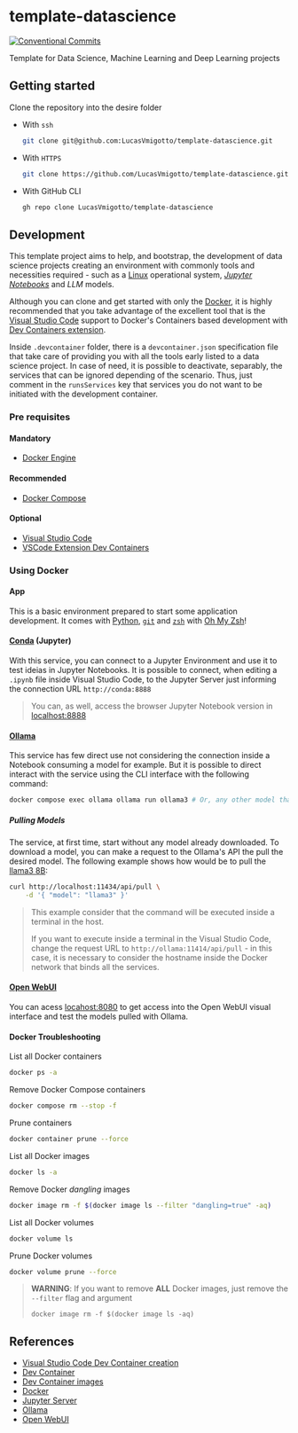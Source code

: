 # template-datascience

[![Conventional Commits](https://img.shields.io/badge/Conventional%20Commits-1.0.0-%23FE5196?logo=conventionalcommits&logoColor=white)](https://conventionalcommits.org)


Template for Data Science, Machine Learning and Deep Learning projects

## Getting started

Clone the repository into the desire folder

* With `ssh`

    ```bash
    git clone git@github.com:LucasVmigotto/template-datascience.git
    ```

* With `HTTPS`

    ```bash
    git clone https://github.com/LucasVmigotto/template-datascience.git
    ```

* With GitHub CLI

    ```bash
    gh repo clone LucasVmigotto/template-datascience
    ```

## Development

This template project aims to help, and bootstrap, the development of data science projects creating an environment with commonly tools and necessities required - such as a [Linux](https://www.linux.org/)  operational system, [_Jupyter Notebooks_](https://jupyter.org/) and _LLM_ models.

Although you can clone and get started with only the [Docker](https://www.docker.com/), it is highly recommended that you take advantage of the excellent tool that is the [Visual Studio Code](https://code.visualstudio.com/) support to Docker's Containers based development with [Dev Containers extension](https://marketplace.visualstudio.com/items?itemName=ms-vscode-remote.remote-containers).

Inside `.devcontainer` folder, there is a `devcontainer.json` specification file that take care of providing you with all the tools early listed to a data science project. In case of need, it is possible to deactivate, separably, the services that can be ignored depending of the scenario. Thus, just comment in the `runsServices` key that services you do not want to be initiated with the development container.

### Pre requisites

#### Mandatory

* [Docker Engine](https://docs.docker.com/engine/)

#### Recommended

* [Docker Compose](https://docs.docker.com/compose/)

#### Optional

* [Visual Studio Code](https://code.visualstudio.com/)
* [VSCode Extension Dev Containers](https://marketplace.visualstudio.com/items?itemName=ms-vscode-remote.remote-containers)

### Using Docker

#### App

This is a basic environment prepared to start some application development. It comes with [Python](https://www.python.org/), [`git`](https://git-scm.com/) and [`zsh`](https://www.zsh.org/) with [Oh My Zsh](https://ohmyz.sh/)!

#### [Conda](https://conda.io/projects/conda/en/latest/user-guide/getting-started.html) (Jupyter)

With this service, you can connect to a Jupyter Environment and use it to test ideias in Jupyter Notebooks. It is possible to connect, when editing a `.ipynb` file inside Visual Studio Code, to the Jupyter Server just informing the connection URL `http://conda:8888`

> You can, as well, access the browser Jupyter Notebook version in [localhost:8888](http://localhost:8888)

#### [Ollama](https://ollama.com/)

This service has few direct use not considering the connection inside a Notebook consuming a model for example. But it is possible to direct interact with the service using the CLI interface with the following command:

```bash
docker compose exec ollama ollama run ollama3 # Or, any other model that has been pulled already before
```

##### Pulling Models

The service, at first time, start without any model already downloaded. To download a model, you can make a request to the Ollama's API the pull the desired model. The following example shows how would be to pull the [llama3 8B](https://ollama.com/library/llama3:8b):

```bash
curl http://localhost:11434/api/pull \
    -d '{ "model": "llama3" }'
```

> This example consider that the command will be executed inside a terminal in the host.
>
> If you want to execute inside a terminal in the Visual Studio Code, change the request URL to `http://ollama:11414/api/pull` - in this case, it is necessary to consider the hostname inside the Docker network that binds all the services.

#### [Open WebUI](https://docs.openwebui.com/)

You can acess [locahost:8080](http://localhost:8080) to get access into the Open WebUI visual interface and test the models pulled with Ollama.

#### Docker Troubleshooting

List all Docker containers

```bash
docker ps -a
```

Remove Docker Compose containers

```bash
docker compose rm --stop -f
```

Prune containers

```bash
docker container prune --force
```

List all Docker images

```bash
docker ls -a
```

Remove Docker _dangling_ images

```bash
docker image rm -f $(docker image ls --filter "dangling=true" -aq)
```

List all Docker volumes

```bash
docker volume ls
```

Prune Docker volumes

```bash
docker volume prune --force
```

> **WARNING**: If you want to remove **ALL** Docker images, just remove the `--filter` flag and argument
>
> `docker image rm -f $(docker image ls -aq)`

## References

* [Visual Studio Code Dev Container creation](https://code.visualstudio.com/docs/devcontainers/create-dev-container)
* [Dev Container](https://containers.dev/)
* [Dev Container images](https://github.com/devcontainers/images/tree/main/src)
* [Docker](https://docs.docker.com/)
* [Jupyter Server](https://jupyter-server.readthedocs.io/en/latest/)
* [Ollama](https://github.com/ollama/ollama/tree/main/docs)
* [Open WebUI](https://docs.openwebui.com/)
